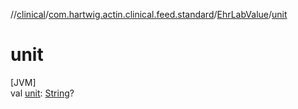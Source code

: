 //[clinical](../../../index.md)/[com.hartwig.actin.clinical.feed.standard](../index.md)/[EhrLabValue](index.md)/[unit](unit.md)

# unit

[JVM]\
val [unit](unit.md): [String](https://kotlinlang.org/api/latest/jvm/stdlib/kotlin/-string/index.html)?

